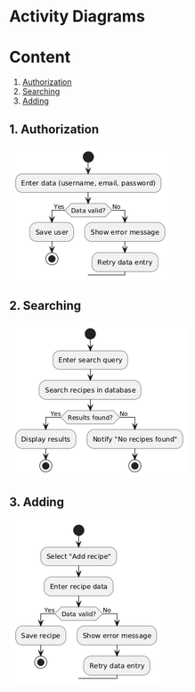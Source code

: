 # Activity Diagrams

# Content
1. [Authorization](#1-authorization)
2. [Searching](#2-searching-and-filtering)
3. [Adding](#3-adding-to-favoritesbooked)

## 1. Authorization

![](./img/ActivityDiagramRegister.png)

## 2. Searching

![](./img/ActivityDiagramSearchRecipe.png)

## 3. Adding

![](./img/ActivityDiagramAddRecipe.png)
